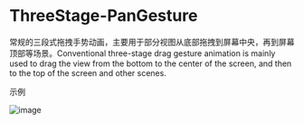 # ThreeStage-PanGesture
常规的三段式拖拽手势动画，主要用于部分视图从底部拖拽到屏幕中央，再到屏幕顶部等场景。Conventional three-stage drag gesture animation is mainly used to drag the view from the bottom to the center of the screen, and then to the top of the screen and other scenes.


示例

![image](https://github.com/anonymity-du/ThreeStage-PanGesture/blob/master/imageFolder/panGesture.gif)
